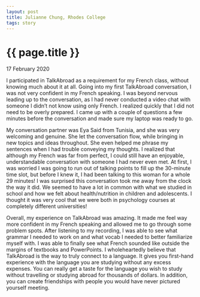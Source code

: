 ```yaml
---
layout: post
title: Julianne Chung, Rhodes College
tags: story
---
```

# {{ page.title }}

17 February 2020

I participated in TalkAbroad as a requirement for my French class, without knowing much about it at all. Going into my first TalkAbroad conversation, I was not very confident in my French speaking. I was beyond nervous leading up to the conversation, as I had never conducted a video chat with someone I didn’t not know using only French. I realized quickly that I did not need to be overly prepared. I came up with a couple of questions a few minutes before the conversation and made sure my laptop was ready to go. 

My conversation partner was Eya Said from Tunisia, and she was very welcoming and genuine. She let the conversation flow, while bringing in new topics and ideas throughout. She even helped me phrase my sentences when I had trouble conveying my thoughts. I realized that although my French was far from perfect, I could still have an enjoyable, understandable conversation with someone I had never even met. At first, I was worried I was going to run out of talking points to fill up the 30-minute time slot, but before I knew it, I had been talking to this woman for a whole 29 minutes! I was surprised this conversation took me away from the clock the way it did. We seemed to have a lot in common with what we studied in school and how we felt about health/nutrition in children and adolescents. I thought it was very cool that we were both in psychology courses at completely different universities!

Overall, my experience on TalkAbroad was amazing. It made me feel way more confident in my French speaking and allowed me to go through some problem spots. After listening to my recording, I was able to see what grammar I needed to work on and what vocab I needed to better familiarize myself with. I was able to finally see what French sounded like outside the margins of textbooks and PowerPoints. I wholeheartedly believe that TalkAbroad is the way to truly connect to a language. It gives you first-hand experience with the language you are studying without any excess expenses. You can really get a taste for the language you wish to study without travelling or studying abroad for thousands of dollars. In addition, you can create friendships with people you would have never pictured yourself meeting.
